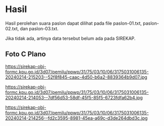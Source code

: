 # Hasil

Hasil perolehan suara paslon dapat dilihat pada file paslon-01.txt, paslon-02.txt, dan paslon-03.txt.

Jika tidak ada, artinya data tersebut belum ada pada SIREKAP.

## Foto C Plano

https://sirekap-obj-formc.kpu.go.id/3d07/pemilu/ppwp/31/75/03/10/06/3175031006135-20240214-215203--52f8f845-caac-4d50-b6a2-8839364b9d07.jpg

https://sirekap-obj-formc.kpu.go.id/3d07/pemilu/ppwp/31/75/03/10/06/3175031006135-20240214-214053--7df56d53-58df-45f5-85f5-6723fdfa62b4.jpg

https://sirekap-obj-formc.kpu.go.id/3d07/pemilu/ppwp/31/75/03/10/06/3175031006135-20240214-214256--fd2c3595-8981-45ea-a69c-d3de264dbd3c.jpg
